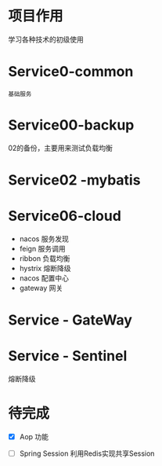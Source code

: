 # 项目作用
学习各种技术的初级使用

# Service0-common
    基础服务



# Service00-backup

02的备份，主要用来测试负载均衡





# Service02 -mybatis



# Service06-cloud

+ nacos 服务发现
+ feign 服务调用
+ ribbon 负载均衡
+ hystrix 熔断降级
+ nacos 配置中心
+ gateway 网关



# Service - GateWay



# Service - Sentinel

熔断降级





# 待完成

- [x] Aop 功能
- [ ] Spring Session 利用Redis实现共享Session

  
